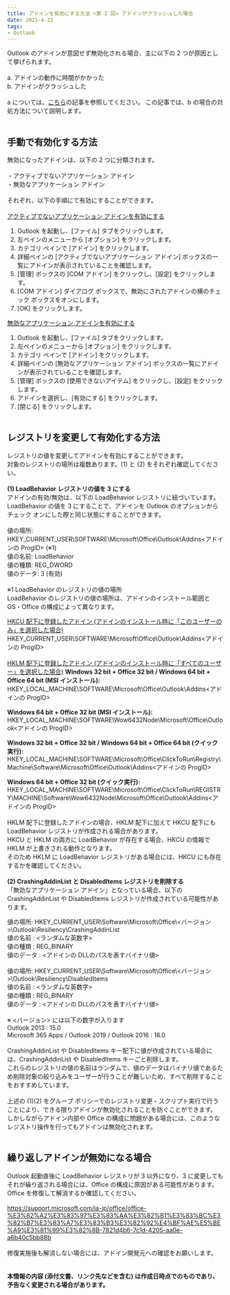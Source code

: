```yaml
---
title: アドインを有効にする方法 <第 2 回> アドインがクラッシュした場合
date: 2021-4-22
tags:
- Outlook
---
```


Outlook のアドインが意図せず無効化される場合、主に以下の 2 つが原因として挙げられます。
<br><br>
a. アドインの動作に時間がかかった<br>
b. アドインがクラッシュした
<br><br>
a については、[こちら](https://jpmessaging.github.io/blog/%E3%82%A2%E3%83%89%E3%82%A4%E3%83%B3%E3%82%92%E6%9C%89%E5%8A%B9%E3%81%AB%E3%81%99%E3%82%8B%E6%96%B9%E6%B3%95%20%E7%AC%AC%201%20%E5%9B%9E/)の記事を参照してください。
この記事では、b の場合の対処方法について説明します。
<br><br>

## 手動で有効化する方法
無効になったアドインは、以下の 2 つに分類されます。
<br><br>
・アクティブでないアプリケーション アドイン<br>
・無効なアプリケーション アドイン
<br><br>
それぞれ、以下の手順にて有効にすることができます。
<br><br>
<ins>アクティブでないアプリケーション アドインを有効にする</ins>
1. Outlook を起動し、[ファイル] タブをクリックします。
2. 左ペインのメニューから [オプション] をクリックします。
3. カテゴリ ペインで [アドイン] をクリックします。
4. 詳細ペインの [アクティブでないアプリケーション アドイン] ボックスの一覧にアドインが表示されていることを確認します。
5. [管理] ボックスの [COM アドイン] をクリックし、[設定] をクリックします。
6. [COM アドイン] ダイアログ ボックスで、無効にされたアドインの横のチェック ボックスをオンにします。
7. [OK] をクリックします。

<ins>無効なアプリケーション アドインを有効にする</ins>
1. Outlook を起動し、[ファイル] タブをクリックします。
2. 左ペインのメニューから [オプション] をクリックします。
3. カテゴリ ペインで [アドイン] をクリックします。
4. 詳細ペインの [無効なアプリケーション アドイン] ボックスの一覧にアドインが表示されていることを確認します。
5. [管理] ボックスの [使用できないアイテム] をクリックし、[設定] をクリックします。
6. アドインを選択し、[有効にする] をクリックします。
7. [閉じる] をクリックします。
<br><br>

## レジストリを変更して有効化する方法
レジストリの値を変更してアドインを有効にすることができます。<br>
対象のレジストリの場所は複数あります。(1) と (2) をそれぞれ確認してください。
<br><br>
**(1) LoadBehavior レジストリの値を 3 にする**<br>
アドインの有効/無効は、以下の LoadBehavior レジストリに紐づいています。<br>
LoadBehavior の値を 3 にすることで、アドインを Outlook のオプションからチェック オンにした際と同じ状態にすることができます。
<br><br>
値の場所: HKEY_CURRENT_USER\SOFTWARE\Microsoft\Office\Outlook\Addins\<アドインの ProgID> (※1)<br>
値の名前: LoadBehavior<br>
値の種類: REG_DWORD<br>
値のデータ: 3 (有効)<br>
<br>
※1 LoadBehavior のレジストリの値の場所<br>
LoadBehavior のレジストリの値の場所は、アドインのインストール範囲と OS・Office の構成によって異なります。

<ins>HKCU 配下に登録したアドイン (アドインのインストール時に「このユーザーのみ」を選択した場合)</ins>
HKEY_CURRENT_USER\SOFTWARE\Microsoft\Office\Outlook\Addins\<アドインの ProgID>
<br><br>
<ins>HKLM 配下に登録したアドイン (アドインのインストール時に「すべてのユーザー」を選択した場合)</ins>
**Windows 32 bit + Office 32 bit / Windows 64 bit + Office 64 bit (MSI インストール):**
HKEY_LOCAL_MACHINE\SOFTWARE\Microsoft\Office\Outlook\Addins\<アドインの ProgID>

**Windows 64 bit + Office 32 bit (MSI インストール):**
HKEY_LOCAL_MACHINE\SOFTWARE\Wow6432Node\Microsoft\Office\Outlook\<アドインの ProgID>

**Windows 32 bit + Office 32 bit / Windows 64 bit + Office 64 bit (クイック実行):**
HKEY_LOCAL_MACHINE\SOFTWARE\Microsoft\Office\ClickToRun\Registry\Machine\Software\Microsoft\Office\Outlook\Addins\<アドインの ProgID>

**Windows 64 bit + Office 32 bit (クイック実行):**
HKEY_LOCAL_MACHINE\SOFTWARE\Microsoft\Office\ClickToRun\REGISTRY\MACHINE\Software\Wow6432Node\Microsoft\Office\Outlook\Addins\<アドインの ProgID>
<br><br>
HKLM 配下に登録したアドインの場合、HKLM 配下に加えて HKCU 配下にも LoadBehavior レジストリが作成される場合があります。<br>
HKCU と HKLM の両方に LoadBehavior が存在する場合、HKCU の情報で HKLM が上書きされる動作となります。<br>
そのため HKLM に LoadBehavior レジストリがある場合には、HKCU にも存在するかを確認してください。
<br><br>
**(2) CrashingAddinList と DisabledItems レジストリを削除する**<br>
「無効なアプリケーション アドイン」となっている場合、以下の CrashingAddinList や DisabledItems レジストリが作成されている可能性があります。

値の場所: HKEY_CURRENT_USER\Software\Microsoft\Office\\<バージョン>\Outlook\Resiliency\CrashingAddinList<br>
値の名前 : <ランダムな英数字><br>
値の種類 : REG_BINARY<br>
値のデータ : <アドインの DLLのパスを表すバイナリ値><br>
<br>
値の場所: HKEY_CURRENT_USER\Software\Microsoft\Office\\<バージョン>\Outlook\Resiliency\DisabledItems<br>
値の名前 : <ランダムな英数字><br>
値の種類 : REG_BINARY<br>
値のデータ : <アドインの DLLのパスを表すバイナリ値><br>
<br>
※ <バージョン> には以下の数字が入ります<br>
Outlook 2013 : 15.0<br>
Microsoft 365 Apps / Outlook 2019 / Outlook 2016 : 16.0<br>
<br>
CrashingAddinList や DisabledItems キー配下に値が作成されている場合には、CrashingAddinList や DisabledItems キーごと削除します。<br>
これらのレジストリの値の名前はランダムで、値のデータはバイナリ値であるため削除対象の絞り込みをユーザーが行うことが難しいため、すべて削除することをおすすめしています。
<br><br>
上述の (1)(2) をグループ ポリシーでのレジストリ変更・スクリプト実行で行うことにより、できる限りアドインが無効化されることを防ぐことができます。<br>
しかしながらアドイン内部や Office の構成に問題がある場合には、このようなレジストリ操作を行ってもアドインは無効化されます。
<br><br>

## 繰り返しアドインが無効になる場合
Outlook 起動直後に LoadBehavior レジストリが 3 以外になり、3 に変更してもそれが繰り返される場合には、Office の構成に原因がある可能性があります。<br>
Office を修復して解消するか確認してください。
<br><br>
https://support.microsoft.com/ja-jp/office/office-%E3%82%A2%E3%83%97%E3%83%AA%E3%82%B1%E3%83%BC%E3%82%B7%E3%83%A7%E3%83%B3%E3%82%92%E4%BF%AE%E5%BE%A9%E3%81%99%E3%82%8B-7821d4b6-7c1d-4205-aa0e-a6b40c5bb88b
<br><br>
修復実施後も解消しない場合には、アドイン開発元への確認をお願いします。
<br><br>
<br>
**本情報の内容 (添付文書、リンク先などを含む) は作成日時点でのものであり、予告なく変更される場合があります。**
